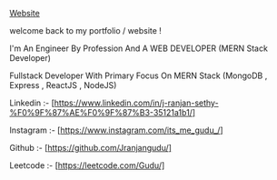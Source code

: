 <a href="https://mr-gudu.netlify.app/">Website </a>

welcome back to my portfolio / website !

I'm An Engineer By Profession And A WEB DEVELOPER (MERN Stack Developer)

Fullstack Developer With Primary Focus On MERN Stack (MongoDB , Express , ReactJS , NodeJS)

Linkedin :- [https://www.linkedin.com/in/j-ranjan-sethy-%F0%9F%87%AE%F0%9F%87%B3-35121a1b1/]

Instagram :- [https://www.instagram.com/its_me_gudu_/]

Github :- [https://github.com/Jranjangudu/]

Leetcode :- [https://leetcode.com/Gudu/]
